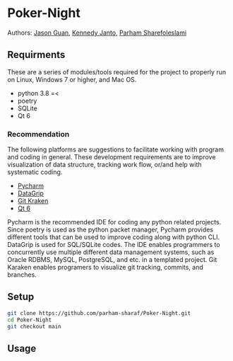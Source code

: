 # Poker-Night
Authors: [Jason Guan](https://github.com/jasonguan067), [Kennedy Janto](https://github.com/KennedyJanto2), [Parham Sharefoleslami](https://github.com/parham-sharaf)

## Requirments

These are a series of modules/tools required for the project to properly run on Linux, Windows 7 or higher, and Mac OS. 

- python 3.8 =<
- poetry
- SQLite
- Qt 6

### Recommendation

The following platforms are suggestions to facilitate working with program and coding in general. These development requirements are to improve visualization of data structure, tracking work flow, or/and help with systematic coding. 

- [Pycharm](https://www.jetbrains.com/pycharm/)
- [DataGrip](https://www.jetbrains.com/datagrip)
- [Git Kraken](https://www.gitkraken.com/ "Git Kraken")
- [Qt 6](https://www.qt.io/product/qt6)

Pycharm is the recommended IDE for coding any python related projects. Since poetry is used as the python packet manager, Pycharm provides different tools that can be used to improve coding along with python CLI. DataGrip is used for SQL/SQLite codes. The IDE enables programmers to concurrently use multiple different data management systems, such as Oracle RDBMS, MySQL, PostgreSQL, and etc. in a templated project. Git Karaken enables programers to visualize git tracking, commits, and branches.

## Setup

```bash
git clone https://github.com/parham-sharaf/Poker-Night.git
cd Poker-Night
git checkout main
```
## Usage



